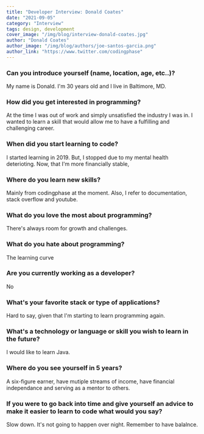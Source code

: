 ```yaml
---
title: "Developer Interview: Donald Coates"
date: "2021-09-05"
category: "Interview"
tags: design, development
cover_image: "/img/blog/interview-donald-coates.jpg"
author: "Donald Coates"
author_image: "/img/blog/authors/joe-santos-garcia.png"
author_link: "https://www.twitter.com/codingphase"
---
```


### Can you introduce yourself (name, location, age, etc..)?

My name is Donald. I'm 30 years old and I live in Baltimore, MD.

### How did you get interested in programming?
At the time I was out of work and simply unsatisfied the industry I was in. I wanted to learn a skill that would allow me to have a fulfilling and challenging career.

### When did you start learning to code?
I started learning in 2019. But, I stopped due to my mental health deterioting. Now, that I'm more financially stable, 

### Where do you learn new skills?
Mainly from codingphase at the moment. Also, I refer to documentation, stack overflow and youtube.

### What do you love the most about programming?

There's always room for growth and challenges.

### What do you hate about programming?
The learning curve

### Are you currently working as a developer?

No

### What's your favorite stack or type of applications?

Hard to say, given that I'm starting to learn programming again. 

### What's a technology or language or skill you wish to learn in the future?

I would like to learn Java.

### Where do you see yourself in 5 years?

A six-figure earner, have mutiple streams of income, have financial independance and serving as a mentor to others. 

### If you were to go back into time and give yourself an advice to make it easier to learn to code what would you say?

Slow down. It's not going to happen over night. Remember to have balalnce.
